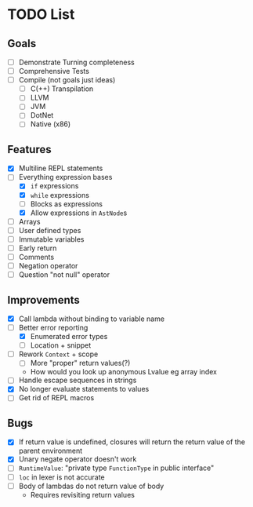 # TODO List

## Goals

- [ ] Demonstrate Turning completeness
- [ ] Comprehensive Tests
- [ ] Compile (not goals just ideas)
  - [ ] C(++) Transpilation
  - [ ] LLVM
  - [ ] JVM
  - [ ] DotNet
  - [ ] Native (x86)

## Features

- [x] Multiline REPL statements
- [ ] Everything expression bases
  - [x] `if` expressions
  - [x] `while` expressions
  - [ ] Blocks as expressions
  - [x] Allow expressions in `AstNode`s
- [ ] Arrays
- [ ] User defined types
- [ ] Immutable variables
- [ ] Early return
- [ ] Comments
- [ ] Negation operator
- [ ] Question "not null" operator

## Improvements

- [x] Call lambda without binding to variable name
- [ ] Better error reporting
  - [x] Enumerated error types
  - [ ] Location + snippet
- [ ] Rework `Context` + scope
  - [ ] More "proper" return values(?)
  - How would you look up anonymous Lvalue eg array index
- [ ] Handle escape sequences in strings
- [x] No longer evaluate statements to values
- [ ] Get rid of REPL macros

## Bugs

- [x] If return value is undefined, closures will return the return value of the parent environment
- [x] Unary negate operator doesn't work
- [ ] `RuntimeValue`: "private type `FunctionType` in public interface"
- [ ] `loc` in lexer is not accurate
- [ ] Body of lambdas do not return value of body
  - Requires revisiting return values
